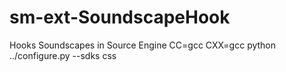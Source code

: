 # sm-ext-SoundscapeHook
Hooks Soundscapes in Source Engine
CC=gcc CXX=gcc python ../configure.py --sdks css